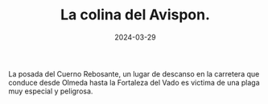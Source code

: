 ﻿---
title: La colina del Avispon.
summary:  Tras un año de tranquilidad, la pequeña aldea vuelve a correr peligro, ¿Podrán los aventureros solventar definitivamente la amenaza?.

authors:
  - Miguel Rodríguez
date: 2024-03-29
type: post
categories:
- Comunidad
tags:
- Oneshot
- Exploración
- Dungeon
minlevels: "3"
maxlevels: "5"
prices: gratis
session: "1"
mincharacters: "4"
maxcharacters: "6"
eval: no oficial
cover: la-colina-del-avispon.jpg
download: la-colina-del-avispon.pdf
moreinfo:
license: "OGL"
draft: false

---

La posada del Cuerno Rebosante, un lugar de descanso en la carretera que conduce desde Olmeda hasta la Fortaleza del Vado es victima de una plaga muy especial y peligrosa.


